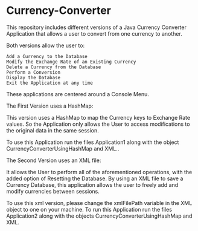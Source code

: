 # Currency-Converter
This repository includes different versions of a Java Currency Converter Application that allows a user to convert from one currency to another. 

Both versions allow the user to:

	Add a Currency to the Database
	Modify the Exchange Rate of an Existing Currency
	Delete a Currency from the Database
	Perform a Conversion
	Display the Database
	Exit the Application at any time
	
These applications are centered around a Console Menu.

The First Version uses a HashMap: 
 
This version uses a HashMap to map the Currency keys to Exchange Rate values. So the Application only allows the User to access modifications to the original data in the same session.

To use this Application run the files Application1 along with the object  CurrencyConverterUsingHashMap and XML..



The Second Version uses an XML file:

It allows the User to perform all of the aforementioned operations, with the added option of Resetting the Database.
By using an XML file to save a Currency Database, this application allows the user to freely add and modify currencies between sessions. 

To use this xml version, please change the xmlFilePath variable in the XML object to one on your machine. To run this Application run the files Application2 along with the objects CurrencyConverterUsingHashMap and XML.



